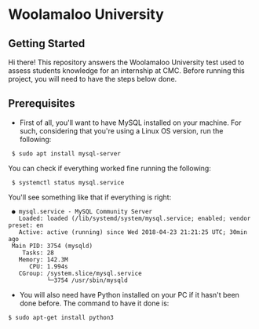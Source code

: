 # Woolamaloo University 

## Getting Started

Hi there! This repository answers the Woolamaloo University test used to assess students knowledge for an internship at CMC.
Before running this project, you will need to have the steps below done.   

## Prerequisites

 - First of all, you'll want to have MySQL installed on your machine. For such, considering that you're using a Linux OS version, run the following: 
 ```
  $ sudo apt install mysql-server
 ```
  You can check if everything worked fine running the following:
 ```
  $ systemctl status mysql.service
 ```
  You'll see something like that if everything is right:
 ```
  ● mysql.service - MySQL Community Server
    Loaded: loaded (/lib/systemd/system/mysql.service; enabled; vendor preset: en
    Active: active (running) since Wed 2018-04-23 21:21:25 UTC; 30min ago
  Main PID: 3754 (mysqld)
     Tasks: 28
    Memory: 142.3M
       CPU: 1.994s
    CGroup: /system.slice/mysql.service
            └─3754 /usr/sbin/mysqld
 ``` 
 - You will also need have Python installed on your PC if it hasn't been done before. The command to have it done is:
 ```
 $ sudo apt-get install python3
 ```
  
